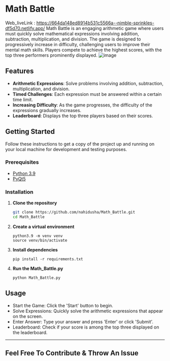 # Math Battle
Web_liveLink : https://664da148ed8914b531c5566a--nimble-sprinkles-df5d70.netlify.app/
   Math Battle is an engaging arithmetic game where users must quickly solve mathematical expressions involving addition, subtraction, multiplication, and division. The game is designed to progressively increase in difficulty, challenging users to improve their mental math skills. Players compete to achieve the highest scores, with the top three performers prominently displayed.
![image](https://github.com/mursalatul/Math_Battle/assets/79168756/4f245191-0ea2-4379-ac84-cfe2cf9fea1e)


## Features

- **Arithmetic Expressions**: Solve problems involving addition, subtraction, multiplication, and division.
- **Timed Challenges**: Each expression must be answered within a certain time limit.
- **Increasing Difficulty**: As the game progresses, the difficulty of the expressions gradually increases.
- **Leaderboard**: Displays the top three players based on their scores.

## Getting Started

Follow these instructions to get a copy of the project up and running on your local machine for development and testing purposes.

### Prerequisites

- [Python 3.9](https://www.python.org/downloads/release/python-390/)
- [PyQt5](https://pypi.org/project/PyQt5/)

### Installation

1. **Clone the repository**
   ```bash
   git clone https://github.com/nahidusha/Math_Battle.git
   cd Math_Battle
2. **Create a virtual environment**
   ```
   python3.9 -m venv venv
   source venv/bin/activate
3. **Install dependencies**
   ```
   pip install -r requirements.txt

4. **Run the Math_Battle.py**
   ```
   python Math_Battle.py

## Usage
* Start the Game: Click the 'Start' button to begin.
* Solve Expressions: Quickly solve the arithmetic expressions that appear on the screen.
* Enter Answer: Type your answer and press 'Enter' or click 'Submit'.
* Leaderboard: Check if your score is among the top three displayed on the leaderboard.
<hr>

## Feel Free To Contribute & Throw An Issue
